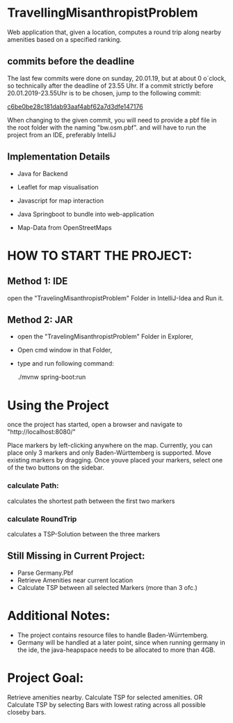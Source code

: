 # TravellingMisanthropistProblem


Web application that, given a location, computes a round trip along nearby amenities based on a specified ranking.

## commits before the deadline
The last few commits were done on sunday, 20.01.19, but at about 0 o´clock, so technically after the deadline of 23.55 Uhr.
If a commit strictly before 20.01.2019-23.55Uhr is to be chosen, 
jump to the following commit: 
   
   [c6be0be28c181dab93aaf4abf62a7d3dfe147176](https://github.com/StraysWonderland/TravellingMisanthropistProblem/commit/c6be0be28c181dab93aaf4abf62a7d3dfe147176)

When changing to the given commit, you will need to provide a pbf file in the root folder with the naming "bw.osm.pbf".
and will have to run the project from an IDE, preferably IntelliJ

## Implementation Details
- Java for Backend
- Leaflet for map visualisation
- Javascript for map interaction
- Java Springboot to bundle into web-application

- Map-Data from OpenStreetMaps

# HOW TO START THE PROJECT:
## Method 1: IDE
open the "TravelingMisanthropistProblem" Folder in IntelliJ-Idea and Run it.
## Method 2: JAR
- open the "TravelingMisanthropistProblem" Folder in Explorer,
- Open cmd window in that Folder,
- type and run following command:

    ./mvnw spring-boot:run 


# Using the Project
once the project has started,
open a browser and navigate to "http://localhost:8080/"


Place markers by left-clicking anywhere on the map.
Currently, you can place only 3 markers and only Baden-Württemberg is supported.
Move existing markers by dragging.
Once youve placed your markers, select one of the two buttons on the sidebar.

### calculate Path:
calculates the shortest path between the first two markers

### calculate RoundTrip
calculates a TSP-Solution between the three markers


## Still Missing in Current Project:
- Parse Germany.Pbf
- Retrieve Amenities near current location
- Calculate TSP between all selected Markers (more than 3 ofc.)

# Additional Notes:
- The project contains resource files to handle Baden-Würrtemberg.
- Germany will be handled at a later point, since when running germany in the ide, the java-heapspace needs to be allocated to more than 4GB.


# Project Goal:
Retrieve amenities nearby.
Calculate TSP for selected amenities.
OR
Calculate TSP by selecting Bars with lowest rating across all possible closeby bars.
